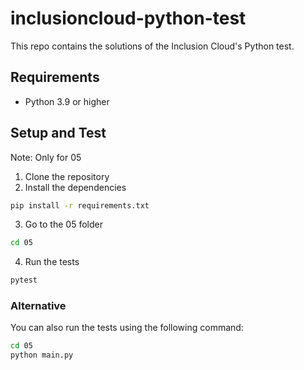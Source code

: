 # inclusioncloud-python-test

This repo contains the solutions of the Inclusion Cloud's Python test.

## Requirements

- Python 3.9 or higher

## Setup and Test

Note: Only for 05

1. Clone the repository
2. Install the dependencies
```bash
pip install -r requirements.txt
```
3. Go to the 05 folder
```bash
cd 05
```
4. Run the tests
```bash
pytest
```

### Alternative

You can also run the tests using the following command:
```bash
cd 05
python main.py
```